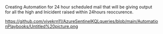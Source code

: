 Creating Automation for 24 hour scheduled mail that will be giving output for all the high and Inicident raised within 24hours reoccurence.

https://github.com/vivekrn11/AzureSentinelKQLqueries/blob/main/AutomationPlaybooks/Untitled%20picture.png



